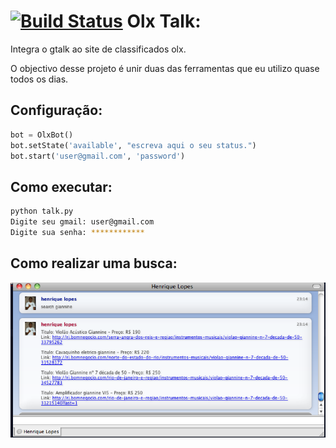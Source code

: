 [![Build Status](https://travis-ci.org/riquellopes/bom-negocio-talk.svg)](https://travis-ci.org/riquellopes/bom-negocio-talk)
Olx Talk:
=========

Integra o gtalk ao site de classificados olx.


O objectivo desse projeto é unir duas das ferramentas que eu utilizo quase todos os dias.


Configuração:
--------------

```python
bot = OlxBot()
bot.setState('available', "escreva aqui o seu status.")
bot.start('user@gmail.com', 'password')
```

Como executar:
--------------
```sh
python talk.py
Digite seu gmail: user@gmail.com
Digite sua senha: ************
```

Como realizar uma busca:
--------------
![alt text](https://raw.githubusercontent.com/riquellopes/bom-negocio-talk/master/adium.png "Tela do Adium")
